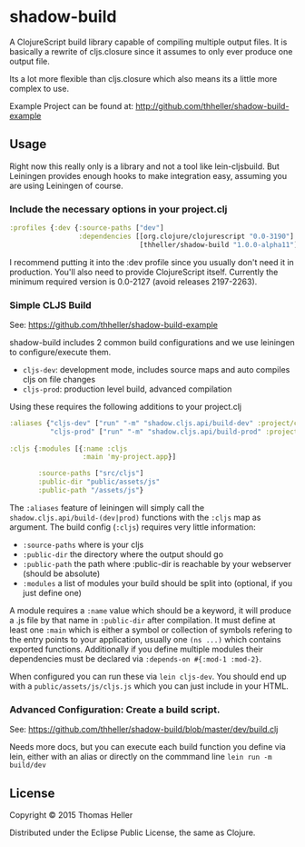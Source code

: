 # shadow-build

A ClojureScript build library capable of compiling multiple output files. It is basically a rewrite of cljs.closure since it assumes to only ever produce one output file.

Its a lot more flexible than cljs.closure which also means its a little more complex to use.

Example Project can be found at: http://github.com/thheller/shadow-build-example

## Usage

Right now this really only is a library and not a tool like lein-cljsbuild. But Leiningen provides enough hooks to make integration easy, assuming you are using Leiningen of course.

### Include the necessary options in your project.clj

```clojure
:profiles {:dev {:source-paths ["dev"]
                 :dependencies [[org.clojure/clojurescript "0.0-3190"]
                                [thheller/shadow-build "1.0.0-alpha11"]]}}
```

I recommend putting it into the :dev profile since you usually don't need it in production. You'll also need to provide ClojureScript itself. Currently the minimum required version is 0.0-2127 (avoid releases 2197-2263).

### Simple CLJS Build

See: https://github.com/thheller/shadow-build-example

shadow-build includes 2 common build configurations and we use leiningen to configure/execute them.

- ```cljs-dev```: development mode, includes source maps and auto compiles cljs on file changes
- ```cljs-prod```: production level build, advanced compilation

Using these requires the following additions to your project.clj

```clojure
:aliases {"cljs-dev" ["run" "-m" "shadow.cljs.api/build-dev" :project/cljs]
          "cljs-prod" ["run" "-m" "shadow.cljs.api/build-prod" :project/cljs]}
  
:cljs {:modules [{:name :cljs
                  :main 'my-project.app}]

       :source-paths ["src/cljs"]
       :public-dir "public/assets/js"
       :public-path "/assets/js"}
```

The ```:aliases``` feature of leiningen will simply call the ```shadow.cljs.api/build-(dev|prod)``` functions with the ```:cljs``` map as argument. The build config (```:cljs```) requires very little information:

- ```:source-paths``` where is your cljs
- ```:public-dir``` the directory where the output should go
- ```:public-path``` the path where :public-dir is reachable by your webserver (should be absolute)
- ```:modules``` a list of modules your build should be split into (optional, if you just define one)

A module requires a ```:name``` value which should be a keyword, it will produce a .js file by that name in ```:public-dir``` after compilation. It must define at least one ```:main``` which is either a symbol or collection of symbols refering to the entry points to your application, usually one ```(ns ...)``` which contains exported functions. Additionally if you define multiple modules their dependencies must be declared via ```:depends-on #{:mod-1 :mod-2}```.

When configured you can run these via ```lein cljs-dev```. You should end up with a ```public/assets/js/cljs.js``` which you can just include in your HTML.

### Advanced Configuration: Create a build script.

See: https://github.com/thheller/shadow-build/blob/master/dev/build.clj

Needs more docs, but you can execute each build function you define via lein, either with an alias or directly on the commmand line ```lein run -m build/dev```

## License

Copyright © 2015 Thomas Heller

Distributed under the Eclipse Public License, the same as Clojure.
